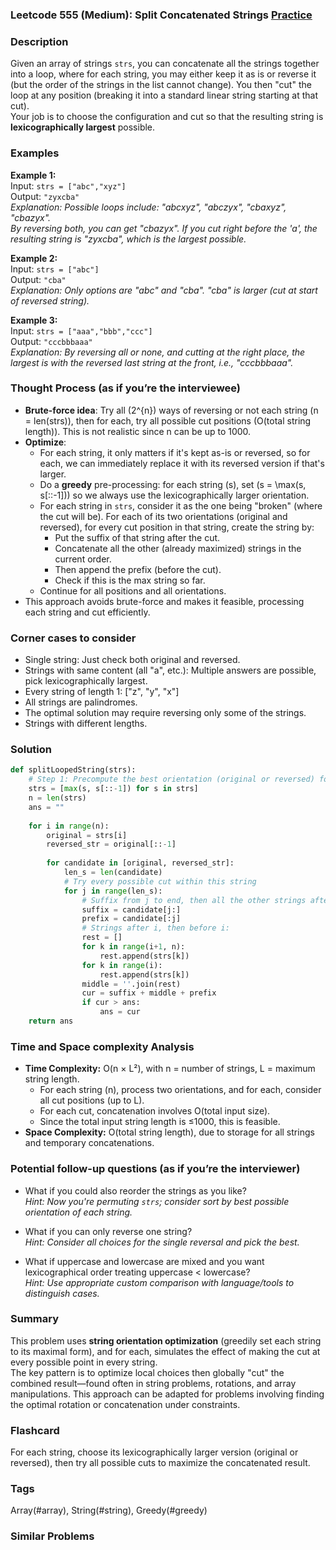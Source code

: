### Leetcode 555 (Medium): Split Concatenated Strings [Practice](https://leetcode.com/problems/split-concatenated-strings)

### Description  
Given an array of strings `strs`, you can concatenate all the strings together into a loop, where for each string, you may either keep it as is or reverse it (but the order of the strings in the list cannot change). You then "cut" the loop at any position (breaking it into a standard linear string starting at that cut).  
Your job is to choose the configuration and cut so that the resulting string is **lexicographically largest** possible.

### Examples  

**Example 1:**  
Input: `strs = ["abc","xyz"]`  
Output: `"zyxcba"`  
*Explanation: Possible loops include: "abcxyz", "abczyx", "cbaxyz", "cbazyx".  
By reversing both, you can get "cbazyx". If you cut right before the 'a', the resulting string is "zyxcba", which is the largest possible.*

**Example 2:**  
Input: `strs = ["abc"]`  
Output: `"cba"`  
*Explanation: Only options are "abc" and "cba". "cba" is larger (cut at start of reversed string).*

**Example 3:**  
Input: `strs = ["aaa","bbb","ccc"]`  
Output: `"cccbbbaaa"`  
*Explanation: By reversing all or none, and cutting at the right place, the largest is with the reversed last string at the front, i.e., "cccbbbaaa".*

### Thought Process (as if you’re the interviewee)  
- **Brute-force idea**: Try all \(2^{n}\) ways of reversing or not each string (n = len(strs)), then for each, try all possible cut positions (O(total string length)). This is not realistic since n can be up to 1000.
- **Optimize**:  
  - For each string, it only matters if it's kept as-is or reversed, so for each, we can immediately replace it with its reversed version if that's larger.
  - Do a **greedy** pre-processing: for each string \(s\), set \(s = \max(s, s[::-1])\) so we always use the lexicographically larger orientation.
  - For each string in `strs`, consider it as the one being "broken" (where the cut will be). For each of its two orientations (original and reversed), for every cut position in that string, create the string by:
    - Put the suffix of that string after the cut.
    - Concatenate all the other (already maximized) strings in the current order.
    - Then append the prefix (before the cut).
    - Check if this is the max string so far.
  - Continue for all positions and all orientations.
- This approach avoids brute-force and makes it feasible, processing each string and cut efficiently.

### Corner cases to consider  
- Single string: Just check both original and reversed.
- Strings with same content (all "a", etc.): Multiple answers are possible, pick lexicographically largest.
- Every string of length 1: ["z", "y", "x"]
- All strings are palindromes.
- The optimal solution may require reversing only some of the strings.
- Strings with different lengths.

### Solution

```python
def splitLoopedString(strs):
    # Step 1: Precompute the best orientation (original or reversed) for each string
    strs = [max(s, s[::-1]) for s in strs]
    n = len(strs)
    ans = ""
    
    for i in range(n):
        original = strs[i]
        reversed_str = original[::-1]
        
        for candidate in [original, reversed_str]:
            len_s = len(candidate)
            # Try every possible cut within this string
            for j in range(len_s):
                # Suffix from j to end, then all the other strings after i, then strings before i, then prefix 0 to j
                suffix = candidate[j:]
                prefix = candidate[:j]
                # Strings after i, then before i:
                rest = []
                for k in range(i+1, n):
                    rest.append(strs[k])
                for k in range(i):
                    rest.append(strs[k])
                middle = ''.join(rest)
                cur = suffix + middle + prefix
                if cur > ans:
                    ans = cur
    return ans
```

### Time and Space complexity Analysis  

- **Time Complexity:** O(n × L²), with n = number of strings, L = maximum string length.  
  - For each string (n), process two orientations, and for each, consider all cut positions (up to L).  
  - For each cut, concatenation involves O(total input size).
  - Since the total input string length is ≤1000, this is feasible.
- **Space Complexity:** O(total string length), due to storage for all strings and temporary concatenations.

### Potential follow-up questions (as if you’re the interviewer)  

- What if you could also reorder the strings as you like?  
  *Hint: Now you're permuting `strs`; consider sort by best possible orientation of each string.*

- What if you can only reverse one string?  
  *Hint: Consider all choices for the single reversal and pick the best.*

- What if uppercase and lowercase are mixed and you want lexicographical order treating uppercase < lowercase?  
  *Hint: Use appropriate custom comparison with language/tools to distinguish cases.*

### Summary
This problem uses **string orientation optimization** (greedily set each string to its maximal form), and for each, simulates the effect of making the cut at every possible point in every string.  
The key pattern is to optimize local choices then globally "cut" the combined result—found often in string problems, rotations, and array manipulations. This approach can be adapted for problems involving finding the optimal rotation or concatenation under constraints.


### Flashcard
For each string, choose its lexicographically larger version (original or reversed), then try all possible cuts to maximize the concatenated result.

### Tags
Array(#array), String(#string), Greedy(#greedy)

### Similar Problems
